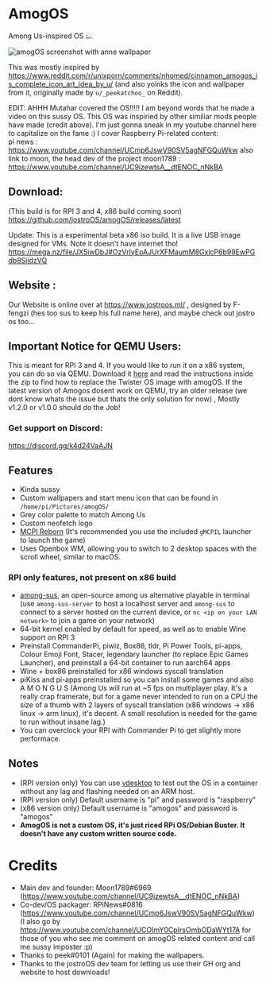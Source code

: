 # AmogOS
Among Us-inspired OS ඞ.

![amogOS screenshot with anne wallpaper](https://user-images.githubusercontent.com/44128563/124066315-b01f7a80-d9f5-11eb-9c2a-968f459a6e7c.png)

This was mostly inspired by https://www.reddit.com/r/unixporn/comments/nhomed/cinnamon_amogos_is_complete_icon_art_idea_by_u/ (and also yoinks the icon and wallpaper from it, originally made by `u/_peekatchoo_` on Reddit).

EDIT: AHHH Mutahar covered the OS!!!!! I am beyond words that he made a video on this sussy OS. This OS was inspiried by other similiar mods people have made (credit above). I'm just gonna sneak in my youtube channel here to capitalize on the fame :) I cover Raspberry Pi-related content:  
pi news : https://www.youtube.com/channel/UCmp6JswV90SV5agNFGQuWkw
also link to moon, the head dev of the project
moon1789 : https://www.youtube.com/channel/UC9izewtsA__dtENOC_nNkBA 

## Download:  
(This build is for RPI 3 and 4, x86 build coming soon)
https://github.com/jostroOS/amogOS/releases/latest

Update: This is a experimental beta x86 iso build. It is a live USB image designed for VMs. Note it doesn't have internet tho!  
https://mega.nz/file/JX5iwDbJ#OzVrlyEoAJUrXFMaumM8GxlcP6b99EwPGdb8SjidzVQ

## Website :
Our Website is online over at https://www.jostroos.ml/ , designed by F-fengzi (hes too sus to keep his full name here), and maybe check out jostro os too...
 
## Important Notice for QEMU Users:
This is meant for RPI 3 and 4. If you would like to run it on a x86 system, you can do so via QEMU. Download it [here](https://drive.google.com/file/d/1wgkJYwNV7jqxNFW_uRPPZ3JKvd87mVPE/view?usp=sharing) and read the instructions inside the zip to find how to replace the Twister OS image with amogOS. If the latest version of Amogos dosent work on QEMU, try an older release (we dont know whats the issue but thats the only solution for now) , Mostly v1.2.0 or v1.0.0 should do the Job!

### Get support on Discord:
https://discord.gg/k4d24VaAJN

## Features
- Kinda sussy
- Custom wallpapers and start menu icon that can be found in `/home/pi/Pictures/amogOS/`
- Grey color palette to match Among Us
- Custom neofetch logo
- [MCPI Reborn](https://gitea.thebrokenrail.com/TheBrokenRail/minecraft-pi-reborn) (It's recommended you use the included `gMCPIL` launcher to launch the game)
- Uses Openbox WM, allowing you to switch to 2 desktop spaces with the scroll wheel, similar to macOS.

### RPI only features, not present on x86 build
- [among-sus](https://git.sr.ht/~martijnbraam/among-sus), an open-source among us alternative playable in terminal (use `among-sus-server` to host a localhost server and `among-sus` to connect to a server hosted on the current device, or `nc <ip on your LAN network>` to join a game on your network)
- 64-bit kernel enabled by default for speed, as well as to enable Wine support on RPI 3
- Preinstall CommanderPi, piwiz, Box86, tldr, Pi Power Tools, pi-apps, Colour Emoji Font, Stacer, legendary launcher (to replace Epic Games Launcher), and preinstall a 64-bit container to run aarch64 apps
- Wine + box86 preinstalled for x86 windows syscall translation
- piKiss and pi-apps preinstalled so you can install some games and also A M O N G U S
(Among Us will run at ~5 fps on multiplayer play. It's a really crap framerate, but for a game never intended to run on a CPU the size of a thumb with 2 layers of syscall translation (x86 windows -> x86 linux -> arm linux), it's decent. A small resolution is needed for the game to run without insane lag.)
- You can overclock your RPI with Commander Pi to get slightly more performace.

## Notes
- (RPI version only) You can use [vdesktop](https://github.com/Botspot/vdesktop) to test out the OS in a container without any lag and flashing needed on an ARM host.
- (RPI version only) Default username is "pi" and password is "raspberry"
- (x86 version only) Default username is "amogos" and password is "amogos"
- **AmogOS is not a custom OS, it's just riced RPi OS/Debian Buster. It doesn't have any custom written source code.**

# Credits
- Main dev and founder: Moon1789#6969 (https://www.youtube.com/channel/UC9izewtsA__dtENOC_nNkBA)
- Co-dev/OS packager: RPiNews#0816 (https://www.youtube.com/channel/UCmp6JswV90SV5agNFGQuWkw) (I also go by https://www.youtube.com/channel/UCOImY0CpIrsOmbODaWYt17A for those of you who see me comment on amogOS related content and call me sussy imposter :p)
- Thanks to peek#0101 (Again) for making the wallpapers.
- Thanks to the jostroOS dev team for letting us use their GH org and website to host downloads!

